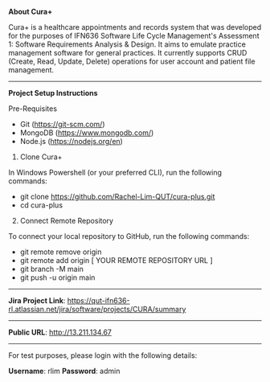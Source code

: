 **About Cura+**

Cura+ is a healthcare appointments and records system that was developed for the purposes of IFN636 Software Life Cycle Management's Assessment 1: Software Requirements Analysis & Design. It aims to emulate practice management software for general practices. It currently supports CRUD (Create, Read, Update, Delete) operations for user account and patient file management.

---

**Project Setup Instructions**

Pre-Requisites

- Git       (https://git-scm.com/)
- MongoDB   (https://www.mongodb.com/)
- Node.js   (https://nodejs.org/en)

1. Clone Cura+

In Windows Powershell (or your preferred CLI), run the following commands:
- git clone https://github.com/Rachel-Lim-QUT/cura-plus.git
- cd cura-plus

2. Connect Remote Repository

To connect your local repository to GitHub, run the following commands:
- git remote remove origin
- git remote add origin [ YOUR REMOTE REPOSITORY URL ]
- git branch -M main
- git push -u origin main

---

**Jira Project Link**: https://qut-ifn636-rl.atlassian.net/jira/software/projects/CURA/summary

---

**Public URL**: http://13.211.134.67

---

For test purposes, please login with the following details:

**Username**: rlim
**Password**: admin